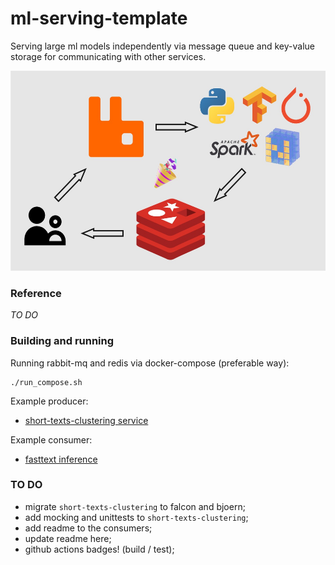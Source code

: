 # ml-serving-template
Serving large ml models independently via message queue and key-value storage for communicating with other services.  

<p align="center"> <img src="https://github.com/gasparian/ml-serving-template/blob/main/pics/logo.jpg" height=320/> </p>  

### Reference  
*TO DO*

### Building and running  

Running rabbit-mq and redis via docker-compose (preferable way):  
```
./run_compose.sh
```  

Example producer:  
 - [short-texts-clustering service](https://github.com/gasparian/ml-serving-template/blob/main/producers/short-texts-clustering)  

Example consumer:  
 - [fasttext inference](https://github.com/gasparian/ml-serving-template/blob/main/consumers/fasttext)  

### TO DO  
 - migrate `short-texts-clustering` to falcon and bjoern;  
 - add mocking and unittests to `short-texts-clustering`;  
 - add readme to the consumers;  
 - update readme here;  
 - github actions badges! (build / test);  
